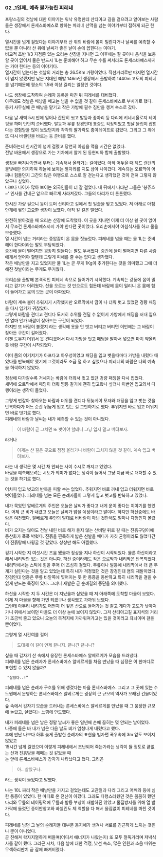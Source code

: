 ### 02 _1일째\_ 예측 불가능한 피레네  

  
프랑스길의 첫날에 대한 이야기는 워낙 유명한데 산티아고 길을 걸으려고 알아보는 사람들은 생장에서 론세스바예스로 향하는 피레네 산맥을 넘는 이야기부터 접하게 되곤 한다.

열시간을 넘게 걸었다는 이야기부터 산 위의 바람에 몸이 밀린다거나 날씨를 예측할 수 없을 뿐 아니라 
산 위에 날씨가 좋은 날이 손에 꼽힌다는 이야기.  
비교적 초반 1/3 지점쯤 있는 오리손 산장을 지나면 그 이후에는 잘 곳이나 음식을 보충할 곳이 없어서 
물은 반드시 1L는 준비해야 하고 무슨 수를 써서라도 론세스바예스까지는 가야 한다는 등의 이야기다.  
열시간이 넘는다는 첫날의 거리는 총 26.5Km 가량이었다. 직선거리로만 따지면 열시간이 넘지 않겠지만 
낮은 지대인 해발 146m인 생장에서 출발하여 1440m 고도의 피레네를 넘기때문에 평소의 1.5배 이상 걸리는 일정인 것이다.

나도 생장에 도착하여 순례자 등록을 마친 뒤 피레네를 대비했다.  
아무래도 첫날은 배낭을 메고는 넘을 수 없을 것 같아 론세스바예스로 부치기로 했다.  
동키 사무실에 큰 배낭을 맡기고 작은 가방에 필수 짐만을 챙겨 숙소로 갔다.

다음 날 새벽 5시 반에 일어나 간단히 씻고 발등과 종아리 등 다리에 키네시올로지 테이핑을 하며 
단단히 준비했다. 발등과 무릎 장경인대 통증도 걱정되었고 첫날 물집이 잡힌다는 경험담을 많이 보았던지라 
각각의 발가락도 종이테이프로 감았다. 
그리고 그 위에 또 다시 바셀린을 바르는 등 준비를 했다.

준비하는데 한시간이 넘게 걸렸고 당연히 아침을 먹을 시간은 없었다.  
전날 바욘에서 생장으로 가는 기차에서 알게 된 동현씨와 함께 출발했다.

생장을 빠져나가면서 부터는 계속해서 올라가는 길이었다. 
아직 어두울 때 헤드 랜턴의 불빛에만 의지하여 하늘에 보이는 별자리를 지도 삼아 나아갔다.
계속되는 오르막이 어찌나 힘들던지 그간의 많은 여행으로 스스로 잘 걷는다고 생각했던 것이 
전혀 그렇지 않았구나 싶었다.  
나보다 나이가 많아 보이는 외국인들이 더 잘 걸었다. 
내 뒤에서 나타난 그들은 '봉쥬흐~' 인사를 건네곤 앞으로 빠르게 사라져갔다. 그들의 다리가 더 튼튼했다.

한시간 가량 걸으니 동이 트며 산티아고 길에서 첫 일출을 맞고 있었다. 
저 아래로 아침 안개에 쌓인 고요한 생장이 보였다. 
아직 갈 길은 멀었다.

완전히 밝아졌을 때 오리손 산장에 도착했다. 
이 곳을 지나면 이제 더 이상 쉴 곳이 없어서 무조건 론세스바예스까지 가야 한다던 곳이었다. 
오리손에서야 아침식사를 하고 물을 보충했다.  
열 시간이 넘는 거리라는 중압감이 온 몸을 짓눌렀다. 
피레네를 넘을 때는 물 1L는 준비해야 한다더라는 말도 부담되었다.  
중간에 물이 떨어지면 굉장히 힘들다는 말도 무서웠다. 
중간에 물이 떨어지면 다른 사람에게서 얻어야 할텐데 그렇게 피해를 줄 수는 없다고 생각했다.  
작은 배낭만을 지고 있었지만 물 1L는 곧 무게 1Kg이 추가된다는 것을 의미했고 
그에 더해진 첫날이라는 무게도 무거웠다.

오리손을 출발해 본격적인 피레네 속으로 들어가기 시작했다. 
계속되는 강풍에 몸이 밀리고 걷기가 어려웠다. 산을 오르는 것 만으로도 힘든데 바람에 몸이 밀리니 온 몸에 힘이 들어가고 몸의 모든 곳이 아파왔다.

바람이 계속 불어 추워지기 시작했지만 오르막에서 땀이 나 더워 벗고 있었던 경량 패딩을 
다시 입기가 귀찮았다.  
그렇게 바람을 견디고 견디다 도저히 추위를 견딜 수 없어서 가방에서 패딩을 꺼내 입으면 
얼마 안가 바람이 잦아드는 구간이 되었다.  
하지만 또 바람이 불겠지 라는 생각에 옷을 안 벗고 버티고 버티면 
이번에는 그 바람이 잦아든 구간이 길어졌다.  
이젠 도무지 더워서 못 견디겠어서 다시 가방을 벗고 패딩을 말아서 넣으면 마치 약올리듯 바람 구간이 시작되었다.  

이미 몸의 여기저기가 아프다고 아우성이었고 패딩을 입고 벗을때마다 가방을 내렸다 매었다를 반복해야 했기에 
그것이라도 조금 덜 하고 싶었으나 피레네의 바람은 나의 예측을 허락하지 않았다.

정상에 다가갈수록 거세지는 바람에 더워서 벗고 있던 경량 패딩을 다시 입었다.  
새벽에 오르막에서 패딩이 더워 찜통 같기에 괜히 입고왔나 싶더니 이번엔 입고와서 다행이라는 생각이 들었다.

그렇게 번갈아 찾아오는 바람과 더위를 견디다 뒤늦게야 모자와 패딩을 입고 벗는 것을 반복하다가 
어느 순간 뒤늦게 입고 벗는 걸 그만하기로 했다.
추워지면 바로 입고 더워지면 바로 벗기로 했다.  
피레네의 바람과 날씨는 내가 예측할 수 있는 것이 아니었다.

> 이 바람이 곧 그치면 또 벗어야 할테니 그냥 입지 말고 버텨보자.

라거나 

>이제는 산 깊은 곳으로 점점 올라가니 바람이 그치지 않을 것 같아. 계속 입고 버텨보자.

라는 내 생각은 몇 시간 채 안되는 사이 수시로 깨지고 있었다.  
바람을 예측해보려는 시도가 의미가 없다는 생각이 들어서 
그냥 지금 바로 대처할 수 있는 것을 하기로 했다.

어차피 입고 벗고의 반복을 피할 수는 없었다. 
추워지면 바로 꺼내 입고 더워지면 바로 벗어들었다. 피레네를 넘는 모든 순례자들이 그렇게 입고 벗고를 반복하고 있었다.

내가 묵었던 알베르게의 주인은 오늘은 날씨가 좋다고 내게 운이 좋다는 이야기를 했었다.
어제 큰 비가 내렸고 오늘은 날씨가 맑을 예정이라고 말이다. 하지만 하산중에도 바람은 여전했다. 알베르게 주인의 말대로 비바람이 아닌 것만해도 얼마나 다행인지 몰랐다.  
비가 오지는 않아도 전날 내린 비로 해가 들지 않는 산비탈 뒤로 갈 때는 진흙구덩이에 등산화가 푹푹 박혔다. 진흙을 찐득하게 밟은 신발을 빼다가 자칫 균형이라도 잃었다간 이 진흙탕에 나뒹굴 것 같았다. 상상만 해도 아찔했다.

걷기 시작한 지 여섯시간 즈음 됐을까 정상을 지나 하산이 시작되었다. 
물론 하산이라고 해서 내리막만 있는 것은 아니다. 하산 중이라해도 작은 오르막과 내리막은 반복되었다.
내리막에서는 스틱에 힘을 주어 더 조심히 걸었다. 
무릎이나 발등에 내리막에서 더 큰 무게가 실린다는 것을 알고 있었는데 
특히 내가 걱정했던 것은 장경인대 염의 재발이었다. 
장경인대 염증은 무릎 바깥쪽에 찢어지는 듯 한 통증을 동반하고 
특히 내리막을 걸을 수 없게 만드는 특징이 있다. 
그러니 재발은 곧 순례길의 중단을 의미했다.

하산을 시작한 지 두 시간은 더 지났을까 싶었을 때 저 아래쪽에 도착할 마을이 보였다. 이제 저 마을을 향해 가면 되겠구나 생각했고 가까워 보였다.  
그런데 아무리 내려가도 어쩐지 더 깊은 산으로 들어가는 것 같고 게다가 고도가 낮아져가니 위에서 보이던 마을도 
더 이상 눈에 보이지 않았다. 그저 산티아고길 표지석의 거리가 조금씩 줄고 있으니 
오늘의 목적지에 가까워져가고는 있을 것이라고 되뇌이며 걸을 뿐이었다. 

그렇게 열 시간여를 걸어 

> 도대체 이 길이 언제 끝나지. 끝나긴 끝나나?

싶을 때 갑자기 산 속에서 웅장한 론세스바예스 알베르게가 모습을 드러냈다.  
피레네를 넘은 순례자가 론세스바예스 알베르게를 처음 만났을 때 심정은 이 한마디로 표현할 수 있지 않을까?

     “살았다..!”


피레네를 넘은 순례자 구호를 위해 생겼다는 마을 론세스바예스. 그리고 그 곳에 있는 수도원에서 운영하는 론세스바예스 알베르게는 굉장히 큰 규모의 역사가 오래된 건물이었다.  
숲 속에서 갑자기 모습을 드러내는 론세스바예스 알베르게를 만났을 때 그 웅장한 규모에 놀랐고, 살았다는 느낌에 안도했다.  


내가 피레네를 넘은 날은 정말 날씨가 좋은 일년에 손에 꼽히는 몇 안되는 날이었다.  
나중에 들은 바 내가 넘은 다음 날도 비가 엄청나게 내렸다고 했다.  
후에 만난 나보다 하루 늦게 출발한 순례자의 표현을 빌자면 
폭우속에 3m 앞도 보이지 않았고  
15시간 넘게 걸었으며 이렇게 피레네에서 조난되어 죽는가라는 생각이 들 정도로 끝없는 산과 진흙탕을 헤메는 것 같았을 때  
눈 앞에 론세스바예스가 갑자기 나타났다고 했다.  그리곤 

> 아.. 살았구나. 

라는 생각이 들었다고 말했다.

나는 10L 짜리 작은 배낭만을 가지고 걸었는데도 고관절과 다리 그리고 어깨와 등에 심한 통증이 있었다. 
한 마디로 온 전신이 아팠다. 
그래도 다행스러웠던 것은 꼼꼼히 했던 다리와 무릎의 테이핑덕에 무릎과 발등 부상이 
재발하진 않았고 물집방지를 위해 열 발가락에 둘렀던 종이반창고와 바셀린도 제 역할을 다 해서 물집없이 피레네를 마친 것이다. 

피레네를 넘던 그 날의 순례자들 대부분 동지애가 생겨나 서로를 친근하게 느끼는 것은 나 뿐이 아니었다.  
곧 친해져 왁자지껄하게 떠들며(어디서 에너지가 나왔는지) 또 모두 절뚝거리며 저녁식사를 같이 했다. 그리곤 시차, 다음 날에 대한 걱정, 낯선 숙소, 많은 인원과 소음 따위는 무색하리만치 곧 잠에 빠져버렸다.
 
